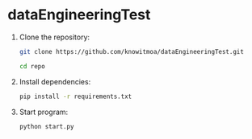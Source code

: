 # dataEngineeringTest

1. Clone the repository:

   ```bash
   git clone https://github.com/knowitmoa/dataEngineeringTest.git

   cd repo
   ```

2. Install dependencies:
   ```bash
   pip install -r requirements.txt
   ```
3. Start program:
   ```bash
   python start.py
   ```
